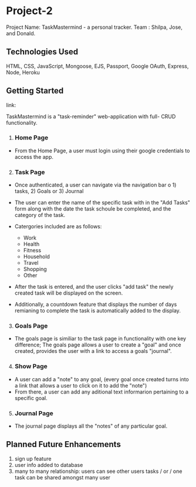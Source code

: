 # Project-2 
Project Name: TaskMastermind - a personal tracker.
Team : Shilpa, Jose, and Donald. 

## Technologies Used
HTML, CSS, JavaScript, Mongoose, EJS, Passport, Google OAuth, Express, Node, Heroku

## Getting Started 

link: 

TaskMastermind is a "task-reminder" web-application with full- CRUD functionality. 

 1) ### Home Page 
  - From the Home Page, a user must login using their google credentials to access the app. 
 2) ### Task Page 
  - Once authenticated, a user can navigate via the navigation bar o 1) tasks, 2) Goals or 3) Journal
  - The user can enter the name of the specific task with in the "Add Tasks" form along with the date the task schoule be completed, and the category of the task. 
  - Catergories included are as follows: 
    - Work   
    - Health
    - Fitness
    - Household
    - Travel
    - Shopping
    - Other

   - After the task is entered, and the user clicks "add task" the newly created task will be displayed on the screen. 
   - Additionally, a countdown feature that displays the number of days remianing to complete the task is automatically added to the display. 
  3) ### Goals Page 
   - The goals page is similiar to the task page in functionality with one key difference; The goals page allows a user to create a "goal" and once created, provides the user with a link to access a goals "journal". 

  4) ### Show Page 
   - A user can add a "note" to any goal, (every goal once created turns into a link that allows a user to click on it to add the "note")
   - From there, a user can add any aditional text informarion pertaining to a specific goal. 
    
  5) ### Journal Page
   - The journal page displays all the "notes" of any particular goal. 



## Planned Future Enhancements  
1) sign up feature 
2) user info added to database
3) many to many relationship: users can see other users tasks / or / one task can be shared amongst many user 
